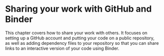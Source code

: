 # Sharing your work with GitHub and Binder

This chapter covers how to share your work with others. It focuses on
setting up a GitHub account and putting your code on a public repository,
as well as adding dependency files to your repository so that you can
share links to an interactive version of your code using Binder.
